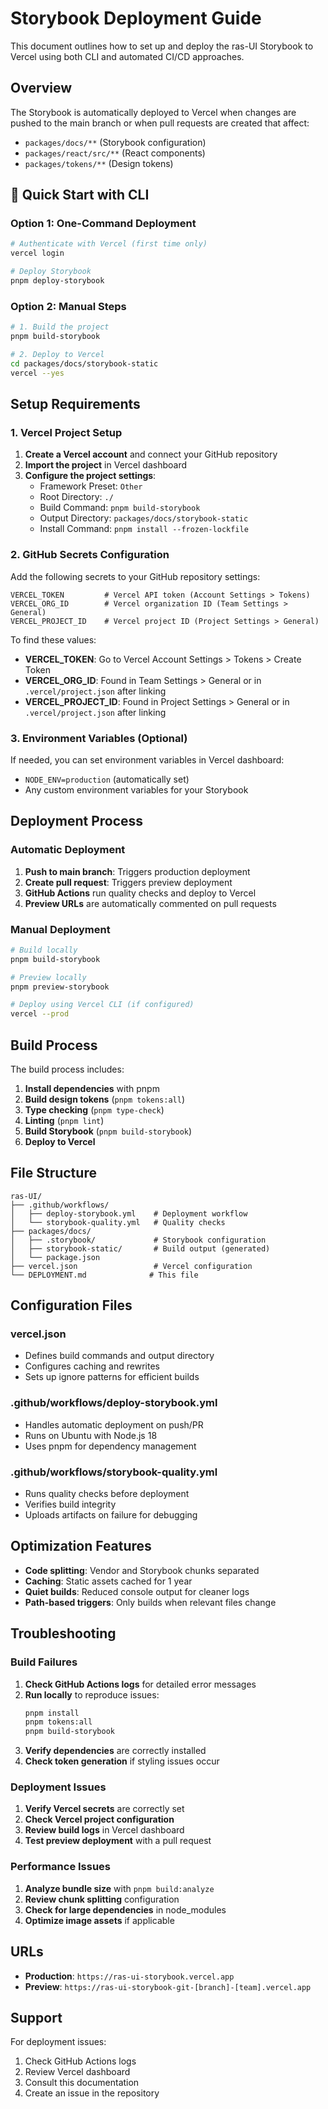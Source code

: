 # Storybook Deployment Guide

This document outlines how to set up and deploy the ras-UI Storybook to Vercel using both CLI and automated CI/CD approaches.

## Overview

The Storybook is automatically deployed to Vercel when changes are pushed to the main branch or when pull requests are created that affect:

- `packages/docs/**` (Storybook configuration)
- `packages/react/src/**` (React components)
- `packages/tokens/**` (Design tokens)

## 🚀 Quick Start with CLI

### Option 1: One-Command Deployment

```bash
# Authenticate with Vercel (first time only)
vercel login

# Deploy Storybook
pnpm deploy-storybook
```

### Option 2: Manual Steps

```bash
# 1. Build the project
pnpm build-storybook

# 2. Deploy to Vercel
cd packages/docs/storybook-static
vercel --yes
```

## Setup Requirements

### 1. Vercel Project Setup

1. **Create a Vercel account** and connect your GitHub repository
2. **Import the project** in Vercel dashboard
3. **Configure the project settings**:
   - Framework Preset: `Other`
   - Root Directory: `./`
   - Build Command: `pnpm build-storybook`
   - Output Directory: `packages/docs/storybook-static`
   - Install Command: `pnpm install --frozen-lockfile`

### 2. GitHub Secrets Configuration

Add the following secrets to your GitHub repository settings:

```
VERCEL_TOKEN         # Vercel API token (Account Settings > Tokens)
VERCEL_ORG_ID        # Vercel organization ID (Team Settings > General)
VERCEL_PROJECT_ID    # Vercel project ID (Project Settings > General)
```

To find these values:

- **VERCEL_TOKEN**: Go to Vercel Account Settings > Tokens > Create Token
- **VERCEL_ORG_ID**: Found in Team Settings > General or in `.vercel/project.json` after linking
- **VERCEL_PROJECT_ID**: Found in Project Settings > General or in `.vercel/project.json` after linking

### 3. Environment Variables (Optional)

If needed, you can set environment variables in Vercel dashboard:

- `NODE_ENV=production` (automatically set)
- Any custom environment variables for your Storybook

## Deployment Process

### Automatic Deployment

1. **Push to main branch**: Triggers production deployment
2. **Create pull request**: Triggers preview deployment
3. **GitHub Actions** run quality checks and deploy to Vercel
4. **Preview URLs** are automatically commented on pull requests

### Manual Deployment

```bash
# Build locally
pnpm build-storybook

# Preview locally
pnpm preview-storybook

# Deploy using Vercel CLI (if configured)
vercel --prod
```

## Build Process

The build process includes:

1. **Install dependencies** with pnpm
2. **Build design tokens** (`pnpm tokens:all`)
3. **Type checking** (`pnpm type-check`)
4. **Linting** (`pnpm lint`)
5. **Build Storybook** (`pnpm build-storybook`)
6. **Deploy to Vercel**

## File Structure

```
ras-UI/
├── .github/workflows/
│   ├── deploy-storybook.yml    # Deployment workflow
│   └── storybook-quality.yml   # Quality checks
├── packages/docs/
│   ├── .storybook/             # Storybook configuration
│   ├── storybook-static/       # Build output (generated)
│   └── package.json
├── vercel.json                 # Vercel configuration
└── DEPLOYMENT.md              # This file
```

## Configuration Files

### vercel.json

- Defines build commands and output directory
- Configures caching and rewrites
- Sets up ignore patterns for efficient builds

### .github/workflows/deploy-storybook.yml

- Handles automatic deployment on push/PR
- Runs on Ubuntu with Node.js 18
- Uses pnpm for dependency management

### .github/workflows/storybook-quality.yml

- Runs quality checks before deployment
- Verifies build integrity
- Uploads artifacts on failure for debugging

## Optimization Features

- **Code splitting**: Vendor and Storybook chunks separated
- **Caching**: Static assets cached for 1 year
- **Quiet builds**: Reduced console output for cleaner logs
- **Path-based triggers**: Only builds when relevant files change

## Troubleshooting

### Build Failures

1. **Check GitHub Actions logs** for detailed error messages
2. **Run locally** to reproduce issues:
   ```bash
   pnpm install
   pnpm tokens:all
   pnpm build-storybook
   ```
3. **Verify dependencies** are correctly installed
4. **Check token generation** if styling issues occur

### Deployment Issues

1. **Verify Vercel secrets** are correctly set
2. **Check Vercel project configuration**
3. **Review build logs** in Vercel dashboard
4. **Test preview deployment** with a pull request

### Performance Issues

1. **Analyze bundle size** with `pnpm build:analyze`
2. **Review chunk splitting** configuration
3. **Check for large dependencies** in node_modules
4. **Optimize image assets** if applicable

## URLs

- **Production**: `https://ras-ui-storybook.vercel.app`
- **Preview**: `https://ras-ui-storybook-git-[branch]-[team].vercel.app`

## Support

For deployment issues:

1. Check GitHub Actions logs
2. Review Vercel dashboard
3. Consult this documentation
4. Create an issue in the repository
